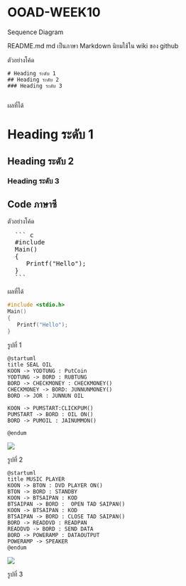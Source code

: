 # OOAD-WEEK10
Sequence Diagram


README.md 
md เป็นภาษา Markdown นิยมใช้ใน wiki ของ github 

ตัวอย่างโค้ด
```
# Heading ระดับ 1 
## Heading ระดับ 2
### Heading ระดับ 3
 
```

ผลที่ได้
# Heading ระดับ 1 
## Heading ระดับ 2
### Heading ระดับ 3


## Code ภาษาซี

ตัวอย่างโค้ด
<pre>
  ``` c
  #include <stdio.h>
  Main()
  {
     Printf("Hello");
  }
  ```
</pre> 
ผลที่ได้
  ``` c
  #include <stdio.h>
  Main()
  {
     Printf("Hello");
  }
  ```
  รูปที่ 1 
  
 ```
@startuml
title SEAL OIL
KOON -> YODTUNG : PutCoin 
YODTUNG -> BORD : RUBTUNG
BORD -> CHECKMONEY : CHECKMONEY()
CHECKMONEY -> BORD: JUNNUNMONEY()
BORD -> JOR : JUNNUN OIL 

KOON -> PUMSTART:CLICKPUM()
PUMSTART -> BORD : OIL ON()
BORD -> PUMOIL : JAINUMMON()

@endum

```
![](http://www.plantuml.com/plantuml/img/JOwz3e9048JxVOejjV05A0nm4ENdTid15PGcKf3ma-Zn_kuHJobdlfd9n6_tUBbjdi2DRXgmpPCQkQYXOYQyNB7dhBDqmmYRpQbrN1229JHbamaoDlKEx59iTSzLfPdoNk1VdCvm8DzwXAKbiXGIOQDaWu7vHmY_JutLRPUOBb9reIfHKWlUuPKlCHqc9UCzMKqAibhl4E9XUMxp1m00)

รูปที่ 2

```
@startuml
title MUSIC PLAYER
KOON -> BTON : DVD PLAYER ON() 
BTON -> BORD : STANDBY
KOON -> BTSAIPAN : KOD
BTSAIPAN -> BORD :  OPEN TAD SAIPAN()
KOON -> BTSAIPAN : KOD
BTSAIPAN -> BORD : CLOSE TAD SAIPAN()
BORD -> READDVD : READPAN
READDVD -> BORD : SEND DATA
BORD -> POWERAMP : DATAOUTPUT
POWERAMP -> SPEAKER
@endum
```
![](http://www.plantuml.com/plantuml/img/bP2n3e8m48RtFiMDClW238Q3wq20NjCM3QE932RWeENzFL0HHxjS-t_t9TVB7l5yZzCug7YDGmzDwyi2R8sTTgfYDh0_G1wafa17UXDWiqj0BVdCsP5m7z1GtcqqZwN5MQsOrFhy6i1M6mX8y4Axv0-vgDdhNtaXqk4qqZnjkjo4gK-ocLOR0iA0gsNvf1qsTlwgvDm6smQrfjBXhSPA5YCdws-NQLHF)

รูปที่ 3
